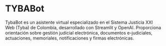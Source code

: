 # TYBABot
TybaBot es un asistente virtual especializado en el Sistema Justicia XXI Web (Tyba) de Colombia, desarrollado con Streamlit y OpenAI. Proporciona orientación sobre gestión judicial electrónica, documentos e-judiciales, actuaciones, memoriales, notificaciones y firmas electrónicas.
